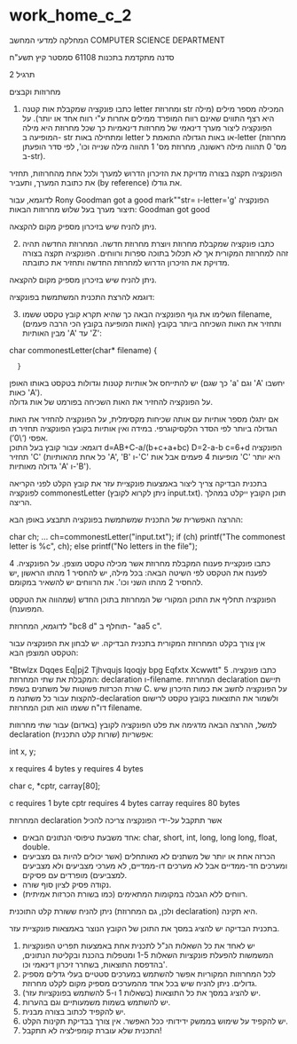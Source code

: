 # work_home_c_2

 

המחלקה למדעי המחשב     COMPUTER  SCIENCE DEPARTMENT

סדנה מתקדמת בתכנות 61108
סמסטר קיץ תשע"ח

תרגיל 2

מחרוזות וקבצים


1.  כתבו פונקציה שמקבלת אות קטנה letter ומחרוזת str המכילה מספר מילים (מילה היא רצף התווים שאינם רווח המופרד ממילים אחרות ע"י רווח אחד או יותר). 
על הפונקציה ליצור מערך דינאמי של מחרוזות דינאמיות כך שכל מחרוזת היא מילה המופיעה ב- str ומתחילה באות letter או באות הגדולה התואמת ל-letter (מחרוזת מס' 0 תהווה מילה ראשונה, מחרוזת מס' 1 תהווה מילה שנייה וכו', לפי סדר הופעתן ב-str).

הפונקציה תקצה בצורה מדויקת את הזיכרון הדרוש למערך ולכל אחת מהחרוזות, תחזיר את כתובת המערך, ותעביר (by reference) את גודלו. 

לדוגמא, עבור Rony Goodman got a good mark""str= ו-letter='g' הפונקציה תיצור מערך בעל שלוש מחרוזות הבאות: 
Goodman
got 
good

ניתן להניח שיש בזיכרון מספיק מקום להקצאה.



2.  כתבו פונקציה שמקבלת מחרוזת ויוצרת מחרוזת חדשה. המחרוזת החדשה תהיה  זהה למחרוזת המקורית אך לא תכלול בתוכה ספרות ורווחים. 
הפונקציה תקצה בצורה מדויקת את הזיכרון הדרוש למחרוזת החדשה ותחזיר את כתובתה. 

ניתן להניח שיש בזיכרון מספיק מקום להקצאה.

דוגמא להרצת התכנית המשתמשת בפונקציה:

 
3.  השלימו את גוף הפונקציה הבאה כך שהיא תקרא קובץ טקסט ששמו filename, ותחזיר את האות השכיחה ביותר בקובץ (האות המופיעה בקובץ הכי הרבה פעמים) מבין האותיות 'A'  עד 'Z': 

char commonestLetter(char* filename) 
      {
	
      }

יש להתייחס אל אותיות קטנות וגדולות בטקסט באותו האופן (כך שגם 'a' וגם 'A' יחשבו כאות 'A').  
על הפונקציה להחזיר את האות השכיחה בפורמט של אות גדולה.
 	
אם יתגלו מספר אותיות עם אותה שכיחות מקסימלית, על הפונקציה להחזיר את האות הגדולה ביותר לפי הסדר הלקסיקוגרפי. במידה ואין אותיות בקובץ הפונקציה תחזיר תו אפסי (‘\0’).  
דוגמא: עבור קובץ בעל התוכן
d=AB+C-a/(b+c+a+bc)
D=2-a-b
c=6+d
הפונקציה תחזיר 'C' (כל אחת מהאותיות 'A', 'B' ו-'C' מופיעות 4 פעמים אבל אות 'C' היא יותר גדולה מאותיות 'A' ו-'B').

בתכנית הבדיקה צריך ליצור באמצעות פונקציית עזר את קובץ הקלט לפני הקריאה לפונקציה commonestLetter (ניתן לקרוא לקובץ input.txt). תוכן הקובץ ייקלט במהלך הריצה.

ההרצה האפשרית של התכנית שמשתמשת בפונקציה תתבצע באופן הבא:

  char ch;
  …
  ch=commonestLetter("input.txt");
  if (ch)	printf("The commonest letter is %c", ch);
  else		printf("No letters in the file");



4  .כתבו פונקציית פענוח המקבלת מחרוזת אשר מכילה טקסט מוצפן. 
על הפונקציה לפענח את הטקסט לפי השיטה הבאה:
בכל מילה, יש להחסיר 1 מהתו הראשון ,יש להחסיר 2 מהתו השני וכו'. את הרווחים יש להשאיר במקומם.

הפונקציה תחליף את התוכן המקורי של המחרוזת בתוכן החדש (שמהווה את הטקסט המפוענח). 

לדוגמא, המחרוזת  "bc8 d"  תוחלף ב- "aa5 c".

אין צורך בקלט המחרוזת המקורית בתכנית הבדיקה.
יש לבחון את הפונקציה עבור הטקסט המוצפן הבא:
  
"Btwlzx Dqqes Eq|pj2 Tjhvqujs Iqoqjy bpg Eqfxtx Xcwwtt"
5 .כתבו פונקציה המקבלת את שתי המחרוזת: declaration ו-filename.
המחרוזת declaration תיישם שורת הכרזות פשוטות של משתנים בשפת C.
על הפונקציה לחשב את כמות הזיכרון שיש להקצות עבור כל משתנה מ-declaration ולשמור את התוצאות בקובץ טקסט לרישום דו"ח ששמו הוא תוכן המחרוזת filename. 

למשל, ההרצה הבאה מדגימה את פלט הפונקציה לקובץ (באדום) עבור שתי מחרוזות declaration אפשריות (שורות קלט התכנית):


int x, y;   

x requires 4 bytes
y requires 4 bytes


char c, *cptr, carray[80]; 

c requires 1 byte
cptr requires 4 bytes
carray requires 80 bytes


המחרוזת declaration אשר תתקבל על-ידי הפונקציה צריכה להכיל
- אחד משבעת טיפוסי הנתונים הבאים:
 char, short, int, long, long long, float, double.
- הכרזה אחת או יותר של משתנים לא מאותחלים (אשר יכולים להיות גם מצביעים ומערכים חד-ממדיים אבל לא מערכים דו-ממדיים, לא מערכי מצביעים ולא מצביעים למצביעים) מופרדים עם פסיקים.  
- נקודה פסיק לציון סוף שורה.
- רווחים ללא הגבלה במקומות המתאימים (כמו בשורת הכרזות אמיתית).

ניתן להניח ששורת קלט התוכנית (ולכן, גם המחרוזת declaration) היא תקינה.

בתכנית הבדיקה יש להציג במסך את התוכן של הקובץ הנוצר באמצאות פונקציית עזר. 




1.	יש לאחד את כל השאלות הנ"ל לתכנית אחת באמצעות תפריט הפונקציות המשמשות להפעלת פונקציות השאלות 1-5 ומטפלות בהכנת ובקליטת הנתונים, בהדפסת התוצאות, בשחרר זיכרון דינאמי וכו'. 
2.	לכל המחרוזות המקוריות אפשר להשתמש במערכים סטטיים בעלי גדלים מספיק גדולים. ניתן להניח שיש בכל אחד מהמערכים מספיק מקום לקלט מחרוזת. 
3.	יש להציג במסך את כל התוצאות (בשאלות 1 ו-5 להשתמש בפונקציות עזר). 
4.	יש להשתמש בשמות משמעותיים וגם בהערות.
5.	יש להקפיד לכתוב בצורה מבנית.
6.	יש להקפיד על שימוש בממשק ידידותי ככל האפשר. אין צורך בבדיקת תקינות הקלט.
7.	התכנית שלא עוברת קומפילציה לא תתקבל! 
